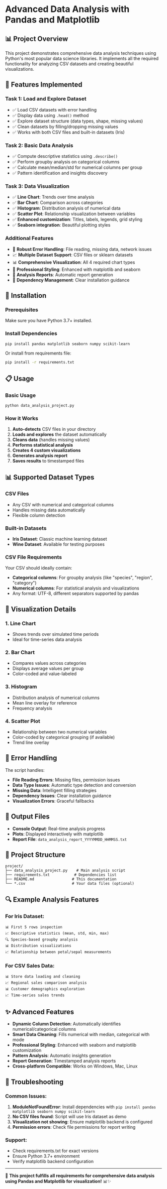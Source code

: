 # Advanced Data Analysis with Pandas and Matplotlib

## 📊 Project Overview

This project demonstrates comprehensive data analysis techniques using Python's most popular data science libraries. It implements all the required functionality for analyzing CSV datasets and creating beautiful visualizations.

## 🎯 Features Implemented

### Task 1: Load and Explore Dataset
- ✅ Load CSV datasets with error handling
- ✅ Display data using `.head()` method
- ✅ Explore dataset structure (data types, shape, missing values)
- ✅ Clean datasets by filling/dropping missing values
- ✅ Works with both CSV files and built-in datasets (Iris)

### Task 2: Basic Data Analysis  
- ✅ Compute descriptive statistics using `.describe()`
- ✅ Perform groupby analysis on categorical columns
- ✅ Calculate mean/median/std for numerical columns per group
- ✅ Pattern identification and insights discovery

### Task 3: Data Visualization
- ✅ **Line Chart**: Trends over time analysis
- ✅ **Bar Chart**: Comparison across categories
- ✅ **Histogram**: Distribution analysis of numerical data
- ✅ **Scatter Plot**: Relationship visualization between variables
- ✅ **Enhanced customization**: Titles, labels, legends, grid styling
- ✅ **Seaborn integration**: Beautiful plotting styles

### Additional Features
- 🔧 **Robust Error Handling**: File reading, missing data, network issues
- 📈 **Multiple Dataset Support**: CSV files or sklearn datasets
- 📊 **Comprehensive Visualization**: All 4 required chart types
- 🎨 **Professional Styling**: Enhanced with matplotlib and seaborn
- 📄 **Analysis Reports**: Automatic report generation
- 🔧 **Dependency Management**: Clear installation guidance

## 🚀 Installation

### Prerequisites
Make sure you have Python 3.7+ installed.

### Install Dependencies
```bash
pip install pandas matplotlib seaborn numpy scikit-learn
```

Or install from requirements file:
```bash
pip install -r requirements.txt
```

## 📋 Usage

### Basic Usage
```python
python data_analysis_project.py
```

### How it Works
1. **Auto-detects** CSV files in your directory
2. **Loads and explores** the dataset automatically
3. **Cleans data** (handles missing values)
4. **Performs statistical analysis**
5. **Creates 4 custom visualizations**
6. **Generates analysis report**
7. **Saves results** to timestamped files

## 📊 Supported Dataset Types

### CSV Files
- Any CSV with numerical and categorical columns
- Handles missing data automatically
- Flexible column detection

### Built-in Datasets
- **Iris Dataset**: Classic machine learning dataset
- **Wine Dataset**: Available for testing purposes

### CSV File Requirements
Your CSV should ideally contain:
- **Categorical columns**: For groupby analysis (like "species", "region", "category")
- **Numerical columns**: For statistical analysis and visualizations
- Any format: UTF-8, different separators supported by pandas

## 🎨 Visualization Details

### 1. Line Chart
- Shows trends over simulated time periods
- Ideal for time-series data analysis

### 2. Bar Chart  
- Compares values across categories
- Displays average values per group
- Color-coded and value-labeled

### 3. Histogram
- Distribution analysis of numerical columns
- Mean line overlay for reference
- Frequency analysis

### 4. Scatter Plot
- Relationship between two numerical variables  
- Color-coded by categorical grouping (if available)
- Trend line overlay

## 🔧 Error Handling

The script handles:
- **File Reading Errors**: Missing files, permission issues
- **Data Type Issues**: Automatic type detection and conversion  
- **Missing Data**: Intelligent filling strategies
- **Dependency Issues**: Clear installation guidance
- **Visualization Errors**: Graceful fallbacks

## 📄 Output Files

- **Console Output**: Real-time analysis progress
- **Plots**: Displayed interactively with matplotlib
- **Report File**: `data_analysis_report_YYYYMMDD_HHMMSS.txt`

## 🎯 Project Structure

```
project/
├── data_analysis_project.py    # Main analysis script
├── requirements.txt           # Dependencies list
├── README.md                 # This documentation
└── *.csv                     # Your data files (optional)
```

## 🔍 Example Analysis Features

### For Iris Dataset:
```
📊 First 5 rows inspection
📈 Descriptive statistics (mean, std, min, max)
🔍 Species-based groupby analysis  
📊 Distribution visualizations
📈 Relationship between petal/sepal measurements
```

### For CSV Sales Data:
```
📊 Store data loading and cleaning
📈 Regional sales comparison analysis  
📊 Customer demographics exploration
📈 Time-series sales trends
```

## ✨ Advanced Features

- **Dynamic Column Detection**: Automatically identifies numerical/categorical columns
- **Smart Data Cleaning**: Fills numerical with median, categorical with mode
- **Professional Styling**: Enhanced with seaborn and matplotlib customization
- **Pattern Analysis**: Automatic insights generation
- **Report Generation**: Timestamped analysis reports
- **Cross-platform Compatible**: Works on Windows, Mac, Linux

## 🚨 Troubleshooting

### Common Issues:
1. **ModuleNotFoundError**: Install dependencies with `pip install pandas matplotlib seaborn numpy scikit-learn`
2. **No CSV files found**: Script will use Iris dataset as demo
3. **Visualization not showing**: Ensure matplotlib backend is configured
4. **Permission errors**: Check file permissions for report writing

### Support:
- Check requirements.txt for exact versions
- Ensure Python 3.7+ environment
- Verify matplotlib backend configuration

---

🎯 **This project fulfills all requirements for comprehensive data analysis using Pandas and Matplotlib for visualization!** 📊✨

